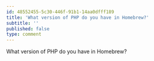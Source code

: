 ```yaml
---
id: 48552455-5c30-446f-91b1-14aa0dfff189
title: 'What version of PHP do you have in Homebrew?'
subtitle: ''
published: false
type: comment
---
```




What version of PHP do you have in Homebrew?

